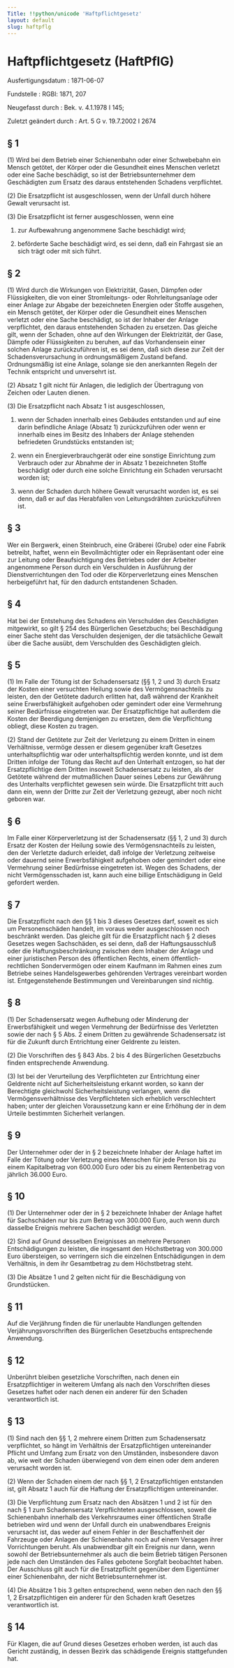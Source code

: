 ```yaml
---
Title: !!python/unicode 'Haftpflichtgesetz'
layout: default
slug: haftpflg
---
```


# Haftpflichtgesetz (HaftPflG)

Ausfertigungsdatum
:   1871-06-07

Fundstelle
:   RGBl: 1871, 207

Neugefasst durch
:   Bek. v. 4.1.1978 I 145;

Zuletzt geändert durch
:   Art. 5 G v. 19.7.2002 I 2674


## § 1

(1) Wird bei dem Betrieb einer Schienenbahn oder einer Schwebebahn ein
Mensch getötet, der Körper oder die Gesundheit eines Menschen verletzt
oder eine Sache beschädigt, so ist der Betriebsunternehmer dem
Geschädigten zum Ersatz des daraus entstehenden Schadens verpflichtet.

(2) Die Ersatzpflicht ist ausgeschlossen, wenn der Unfall durch höhere
Gewalt verursacht ist.

(3) Die Ersatzpflicht ist ferner ausgeschlossen, wenn eine

1.  zur Aufbewahrung angenommene Sache beschädigt wird;


2.  beförderte Sache beschädigt wird, es sei denn, daß ein Fahrgast sie an
    sich trägt oder mit sich führt.





## § 2

(1) Wird durch die Wirkungen von Elektrizität, Gasen, Dämpfen oder
Flüssigkeiten, die von einer Stromleitungs- oder Rohrleitungsanlage
oder einer Anlage zur Abgabe der bezeichneten Energien oder Stoffe
ausgehen, ein Mensch getötet, der Körper oder die Gesundheit eines
Menschen verletzt oder eine Sache beschädigt, so ist der Inhaber der
Anlage verpflichtet, den daraus entstehenden Schaden zu ersetzen. Das
gleiche gilt, wenn der Schaden, ohne auf den Wirkungen der
Elektrizität, der Gase, Dämpfe oder Flüssigkeiten zu beruhen, auf das
Vorhandensein einer solchen Anlage zurückzuführen ist, es sei denn,
daß sich diese zur Zeit der Schadensverursachung in ordnungsmäßigem
Zustand befand. Ordnungsmäßig ist eine Anlage, solange sie den
anerkannten Regeln der Technik entspricht und unversehrt ist.

(2) Absatz 1 gilt nicht für Anlagen, die lediglich der Übertragung von
Zeichen oder Lauten dienen.

(3) Die Ersatzpflicht nach Absatz 1 ist ausgeschlossen,

1.  wenn der Schaden innerhalb eines Gebäudes entstanden und auf eine
    darin befindliche Anlage (Absatz 1) zurückzuführen oder wenn er
    innerhalb eines im Besitz des Inhabers der Anlage stehenden
    befriedeten Grundstücks entstanden ist;


2.  wenn ein Energieverbrauchgerät oder eine sonstige Einrichtung zum
    Verbrauch oder zur Abnahme der in Absatz 1 bezeichneten Stoffe
    beschädigt oder durch eine solche Einrichtung ein Schaden verursacht
    worden ist;


3.  wenn der Schaden durch höhere Gewalt verursacht worden ist, es sei
    denn, daß er auf das Herabfallen von Leitungsdrähten zurückzuführen
    ist.





## § 3

Wer ein Bergwerk, einen Steinbruch, eine Gräberei (Grube) oder eine
Fabrik betreibt, haftet, wenn ein Bevollmächtigter oder ein
Repräsentant oder eine zur Leitung oder Beaufsichtigung des Betriebes
oder der Arbeiter angenommene Person durch ein Verschulden in
Ausführung der Dienstverrichtungen den Tod oder die Körperverletzung
eines Menschen herbeigeführt hat, für den dadurch entstandenen
Schaden.


## § 4

Hat bei der Entstehung des Schadens ein Verschulden des Geschädigten
mitgewirkt, so gilt § 254 des Bürgerlichen Gesetzbuchs; bei
Beschädigung einer Sache steht das Verschulden desjenigen, der die
tatsächliche Gewalt über die Sache ausübt, dem Verschulden des
Geschädigten gleich.


## § 5

(1) Im Falle der Tötung ist der Schadensersatz (§§ 1, 2 und 3) durch
Ersatz der Kosten einer versuchten Heilung sowie des
Vermögensnachteils zu leisten, den der Getötete dadurch erlitten hat,
daß während der Krankheit seine Erwerbsfähigkeit aufgehoben oder
gemindert oder eine Vermehrung seiner Bedürfnisse eingetreten war. Der
Ersatzpflichtige hat außerdem die Kosten der Beerdigung demjenigen zu
ersetzen, dem die Verpflichtung obliegt, diese Kosten zu tragen.

(2) Stand der Getötete zur Zeit der Verletzung zu einem Dritten in
einem Verhältnisse, vermöge dessen er diesem gegenüber kraft Gesetzes
unterhaltspflichtig war oder unterhaltspflichtig werden konnte, und
ist dem Dritten infolge der Tötung das Recht auf den Unterhalt
entzogen, so hat der Ersatzpflichtige dem Dritten insoweit
Schadensersatz zu leisten, als der Getötete während der mutmaßlichen
Dauer seines Lebens zur Gewährung des Unterhalts verpflichtet gewesen
sein würde. Die Ersatzpflicht tritt auch dann ein, wenn der Dritte zur
Zeit der Verletzung gezeugt, aber noch nicht geboren war.


## § 6

Im Falle einer Körperverletzung ist der Schadensersatz (§§ 1, 2 und 3)
durch Ersatz der Kosten der Heilung sowie des Vermögensnachteils zu
leisten, den der Verletzte dadurch erleidet, daß infolge der
Verletzung zeitweise oder dauernd seine Erwerbsfähigkeit aufgehoben
oder gemindert oder eine Vermehrung seiner Bedürfnisse eingetreten
ist. Wegen des Schadens, der nicht Vermögensschaden ist, kann auch
eine billige Entschädigung in Geld gefordert werden.


## § 7

Die Ersatzpflicht nach den §§ 1 bis 3 dieses Gesetzes darf, soweit es
sich um Personenschäden handelt, im voraus weder ausgeschlossen noch
beschränkt werden. Das gleiche gilt für die Ersatzpflicht nach § 2
dieses Gesetzes wegen Sachschäden, es sei denn, daß der
Haftungsausschluß oder die Haftungsbeschränkung zwischen dem Inhaber
der Anlage und einer juristischen Person des öffentlichen Rechts,
einem öffentlich-rechtlichen Sondervermögen oder einem Kaufmann im
Rahmen eines zum Betriebe seines Handelsgewerbes gehörenden Vertrages
vereinbart worden ist. Entgegenstehende Bestimmungen und
Vereinbarungen sind nichtig.


## § 8

(1) Der Schadensersatz wegen Aufhebung oder Minderung der
Erwerbsfähigkeit und wegen Vermehrung der Bedürfnisse des Verletzten
sowie der nach § 5 Abs. 2 einem Dritten zu gewährende Schadensersatz
ist für die Zukunft durch Entrichtung einer Geldrente zu leisten.

(2) Die Vorschriften des § 843 Abs. 2 bis 4 des Bürgerlichen
Gesetzbuchs finden entsprechende Anwendung.

(3) Ist bei der Verurteilung des Verpflichteten zur Entrichtung einer
Geldrente nicht auf Sicherheitsleistung erkannt worden, so kann der
Berechtigte gleichwohl Sicherheitsleistung verlangen, wenn die
Vermögensverhältnisse des Verpflichteten sich erheblich verschlechtert
haben; unter der gleichen Voraussetzung kann er eine Erhöhung der in
dem Urteile bestimmten Sicherheit verlangen.


## § 9

Der Unternehmer oder der in § 2 bezeichnete Inhaber der Anlage haftet
im Falle der Tötung oder Verletzung eines Menschen für jede Person bis
zu einem Kapitalbetrag von 600.000 Euro oder bis zu einem Rentenbetrag
von jährlich 36.000 Euro.


## § 10

(1) Der Unternehmer oder der in § 2 bezeichnete Inhaber der Anlage
haftet für Sachschäden nur bis zum Betrag von 300.000 Euro, auch wenn
durch dasselbe Ereignis mehrere Sachen beschädigt werden.

(2) Sind auf Grund desselben Ereignisses an mehrere Personen
Entschädigungen zu leisten, die insgesamt den Höchstbetrag von 300.000
Euro übersteigen, so verringern sich die einzelnen Entschädigungen in
dem Verhältnis, in dem ihr Gesamtbetrag zu dem Höchstbetrag steht.

(3) Die Absätze 1 und 2 gelten nicht für die Beschädigung von
Grundstücken.


## § 11

Auf die Verjährung finden die für unerlaubte Handlungen geltenden
Verjährungsvorschriften des Bürgerlichen Gesetzbuchs entsprechende
Anwendung.


## § 12

Unberührt bleiben gesetzliche Vorschriften, nach denen ein
Ersatzpflichtiger in weiterem Umfang als nach den Vorschriften dieses
Gesetzes haftet oder nach denen ein anderer für den Schaden
verantwortlich ist.


## § 13

(1) Sind nach den §§ 1, 2 mehrere einem Dritten zum Schadensersatz
verpflichtet, so hängt im Verhältnis der Ersatzpflichtigen
untereinander Pflicht und Umfang zum Ersatz von den Umständen,
insbesondere davon ab, wie weit der Schaden überwiegend von dem einen
oder dem anderen verursacht worden ist.

(2) Wenn der Schaden einem der nach §§ 1, 2 Ersatzpflichtigen
entstanden ist, gilt Absatz 1 auch für die Haftung der
Ersatzpflichtigen untereinander.

(3) Die Verpflichtung zum Ersatz nach den Absätzen 1 und 2 ist für den
nach § 1 zum Schadensersatz Verpflichteten ausgeschlossen, soweit die
Schienenbahn innerhalb des Verkehrsraumes einer öffentlichen Straße
betrieben wird und wenn der Unfall durch ein unabwendbares Ereignis
verursacht ist, das weder auf einem Fehler in der Beschaffenheit der
Fahrzeuge oder Anlagen der Schienenbahn noch auf einem Versagen ihrer
Vorrichtungen beruht. Als unabwendbar gilt ein Ereignis nur dann, wenn
sowohl der Betriebsunternehmer als auch die beim Betrieb tätigen
Personen jede nach den Umständen des Falles gebotene Sorgfalt
beobachtet haben. Der Ausschluss gilt auch für die Ersatzpflicht
gegenüber dem Eigentümer einer Schienenbahn, der nicht
Betriebsunternehmer ist.

(4) Die Absätze 1 bis 3 gelten entsprechend, wenn neben den nach den
§§ 1, 2 Ersatzpflichtigen ein anderer für den Schaden kraft Gesetzes
verantwortlich ist.


## § 14

Für Klagen, die auf Grund dieses Gesetzes erhoben werden, ist auch das
Gericht zuständig, in dessen Bezirk das schädigende Ereignis
stattgefunden hat.

